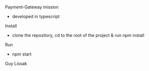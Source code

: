 Payment-Gateway mission

- developed in typescript

Install

- clone the repository, cd to the root of the project & run npm install

Run

- npm start

Guy Lissak
